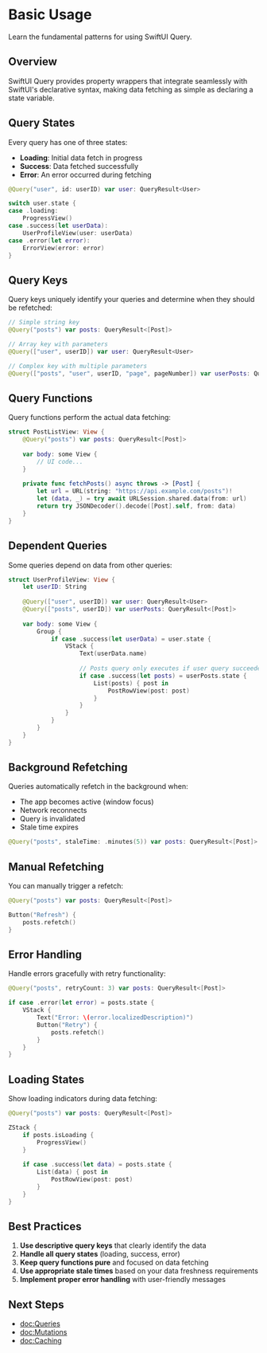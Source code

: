 # Basic Usage

Learn the fundamental patterns for using SwiftUI Query.

## Overview

SwiftUI Query provides property wrappers that integrate seamlessly with SwiftUI's declarative syntax, making data fetching as simple as declaring a state variable.

## Query States

Every query has one of three states:

- **Loading**: Initial data fetch in progress
- **Success**: Data fetched successfully
- **Error**: An error occurred during fetching

```swift
@Query("user", id: userID) var user: QueryResult<User>

switch user.state {
case .loading:
    ProgressView()
case .success(let userData):
    UserProfileView(user: userData)
case .error(let error):
    ErrorView(error: error)
}
```

## Query Keys

Query keys uniquely identify your queries and determine when they should be refetched:

```swift
// Simple string key
@Query("posts") var posts: QueryResult<[Post]>

// Array key with parameters
@Query(["user", userID]) var user: QueryResult<User>

// Complex key with multiple parameters
@Query(["posts", "user", userID, "page", pageNumber]) var userPosts: QueryResult<[Post]>
```

## Query Functions

Query functions perform the actual data fetching:

```swift
struct PostListView: View {
    @Query("posts") var posts: QueryResult<[Post]>
    
    var body: some View {
        // UI code...
    }
    
    private func fetchPosts() async throws -> [Post] {
        let url = URL(string: "https://api.example.com/posts")!
        let (data, _) = try await URLSession.shared.data(from: url)
        return try JSONDecoder().decode([Post].self, from: data)
    }
}
```

## Dependent Queries

Some queries depend on data from other queries:

```swift
struct UserProfileView: View {
    let userID: String
    
    @Query(["user", userID]) var user: QueryResult<User>
    @Query(["posts", userID]) var userPosts: QueryResult<[Post]>
    
    var body: some View {
        Group {
            if case .success(let userData) = user.state {
                VStack {
                    Text(userData.name)
                    
                    // Posts query only executes if user query succeeded
                    if case .success(let posts) = userPosts.state {
                        List(posts) { post in
                            PostRowView(post: post)
                        }
                    }
                }
            }
        }
    }
}
```

## Background Refetching

Queries automatically refetch in the background when:

- The app becomes active (window focus)
- Network reconnects
- Query is invalidated
- Stale time expires

```swift
@Query("posts", staleTime: .minutes(5)) var posts: QueryResult<[Post]>
```

## Manual Refetching

You can manually trigger a refetch:

```swift
@Query("posts") var posts: QueryResult<[Post]>

Button("Refresh") {
    posts.refetch()
}
```

## Error Handling

Handle errors gracefully with retry functionality:

```swift
@Query("posts", retryCount: 3) var posts: QueryResult<[Post]>

if case .error(let error) = posts.state {
    VStack {
        Text("Error: \(error.localizedDescription)")
        Button("Retry") {
            posts.refetch()
        }
    }
}
```

## Loading States

Show loading indicators during data fetching:

```swift
@Query("posts") var posts: QueryResult<[Post]>

ZStack {
    if posts.isLoading {
        ProgressView()
    }
    
    if case .success(let data) = posts.state {
        List(data) { post in
            PostRowView(post: post)
        }
    }
}
```

## Best Practices

1. **Use descriptive query keys** that clearly identify the data
2. **Handle all query states** (loading, success, error)
3. **Keep query functions pure** and focused on data fetching
4. **Use appropriate stale times** based on your data freshness requirements
5. **Implement proper error handling** with user-friendly messages

## Next Steps

- <doc:Queries>
- <doc:Mutations>
- <doc:Caching>